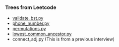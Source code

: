 ### Trees from Leetcode

- [validate_bst.py](https://leetcode.com/problems/validate-binary-search-tree/description/)
- [phone_number.py](https://leetcode.com/problems/letter-combinations-of-a-phone-number/description/)
- [permutations.py](https://leetcode.com/problems/permutations/description/)
- [lowest_common_ancestor.py](https://leetcode.com/problems/lowest-common-ancestor-of-a-binary-search-tree/description/)
- connect_adj.py (This is from a previous interview)